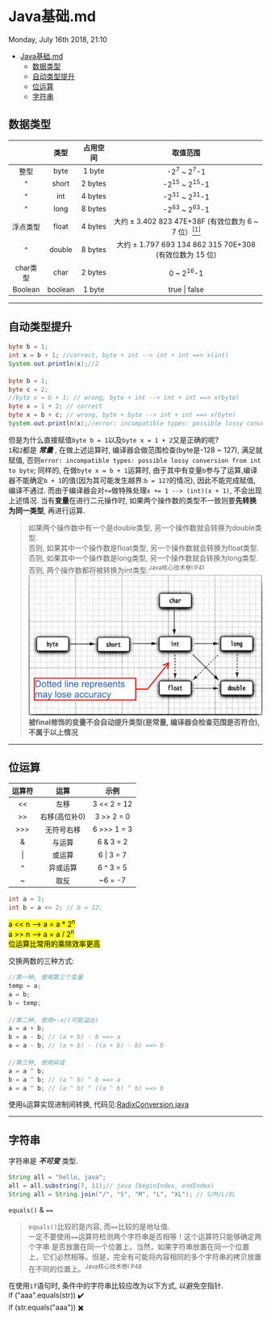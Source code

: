 # Java基础.md
Monday, July 16th 2018, 21:10

<!-- @import "[TOC]" {cmd="toc" depthFrom=1 depthTo=6 orderedList=false} -->
<!-- code_chunk_output -->

* [Java基础.md](#java基础md)
	* [数据类型](#数据类型)
	* [自动类型提升](#自动类型提升)
	* [位运算](#位运算)
	* [字符串](#字符串)

<!-- /code_chunk_output -->

## 数据类型
| &nbsp; | 类型 | 占用空间 | 取值范围 |
| :---: | :---: | :---: | :---: |
| 整型 | byte | 1 byte | -2<sup>7</sup> ~ 2<sup>7</sup>-1 |
| ^ | short | 2 bytes | -2<sup>15</sup> ~ 2<sup>15</sup>-1 |
| ^ | int | 4 bytes | -2<sup>31</sup> ~ 2<sup>31</sup>-1 |
| ^ | long | 8 bytes | -2<sup>63</sup> ~ 2<sup>63</sup>-1 |
| 浮点类型 | float | 4 bytes | 大约 ± 3.402 823 47E+38F (有效位数为 6 ~ 7 位）[<sup>[1]</sup>](https://blog.csdn.net/a327369238/article/details/52354811) |
| ^ | double | 8 bytes | 大约 ± 1.797 693 134 862 315 70E+308 (有效位数为 15 位) |
| char类型 | char | 2 bytes | 0 ~ 2<sup>16</sup>-1 |
| Boolean | boolean | 1 byte | true \| false |

***
## 自动类型提升
```java {.line-numbers}
byte b = 1;
int x = b + 1; //correct, byte + int --> int + int ==> x(int)
System.out.println(x);//2

byte b = 1;
byte c = 2;
//byte x = b + 1; // wrong, byte + int --> int + int ==> x(byte)
byte x = 1 + 2; // correct
byte x = b + c; // wrong, byte + byte --> int + int ==> x(byte)
System.out.println(x);//error: incompatible types: possible lossy conversion from int to byte
```
但是为什么直接赋值`byte b = 1`以及`byte x = 1 + 2`又是正确的呢?<br/>
`1`和`2`都是 ***常量*** , 在做上述运算时, 编译器会做范围检查(byte是-128 ~ 127), 满足就赋值, 否则`error: incompatible types: possible lossy conversion from int to byte`; 同样的, 在做`byte x = b + 1`运算时, 由于其中有变量`b`参与了运算,编译器不能确定`b + 1`的值(因为其可能发生越界:`b = 127`的情况), 因此不能完成赋值, 编译不通过. 而由于编译器会对`+=`做特殊处理`x += 1 --> (int)(x + 1)`, 不会出现上述情况.
当有**变量**在进行二元操作时, 如果两个操作数的类型不一致则要**先转换为同一类型**, 再进行运算.
> 如果两个操作数中有一个是double类型, 另一个操作数就会转换为double类型.<br/>
> 否则, 如果其中一个操作数是float类型, 另一个操作数就会转换为float类型.<br/>
> 否则, 如果其中一个操作数是long类型, 另一个操作数就会转换为long类型.<br/>
> 否则, 两个操作数都将被转换为int类型.<sup>Java核心技术卷I P41</sup>
![Java核心技术卷I P41 图3-1](assets/数值合法转换.png "数值合法转换")<br/>
**被final修饰的变量不会自动提升类型(是常量, 编译器会检查范围是否符合), 不属于以上情况**
***

## 位运算
| 运算符 |    运算    | 示例 |
|:------:|:----------:| :----: |
|   <<   |    左移    |  3 << 2 = 12  |
|   >>   |    右移(高位补0)    |  3 >> 2 = 0    |
|  >>>   | 无符号右移 |   6 >>> 1 = 3   |
|   &    |   与运算   |   6 & 3 = 2   |
|   \|   |   或运算   |   6 \| 3 = 7  |
|   ^    |  异或运算  |   6 ^ 3 = 5  |
|   ~    |    取反    |    ~6 = -7  |

```java
int a = 3;
int b = a << 2; // b = 12;
```
<mark>
a << n --> a = a * 2<sup>n</sup><br/>
a >> n --> a = a / 2<sup>n</sup><br/>
位运算比常用的乘除效率更高
</mark>

交换两数的三种方式:
```java
//第一种, 使用第三个变量
temp = a;
a = b;
b = temp;

//第二种, 使用+-x/(可能溢出)
a = a + b;
b = a - b; // (a + b) - b ==> a
a = a - b; // (a + b) - ((a + b) - b) ==> b

//第三种, 使用异或
a = a ^ b;
b = a ^ b; // (a ^ b) ^ b ==> a
a = a ^ b; // (a ^ b) ^ ((a ^ b) ^ b) ==> b
```
使用`&`运算实现进制间转换, 代码见:[RadixConversion.java](src/RadixConversion.java)<br/>
***

## 字符串
字符串是 ***不可变*** 类型.<br/>
```java
String all = "hello, java";
all = all.substring(7, 11);// java [beginIndex, endIndex)
String all = String.join("/", "S", "M", "L", "XL"); // S/M/L/XL
```
`equals()` & `==`
> `equals()`比较的是内容, 而`==`比较的是地址值.<br/>
> 一定不要使用`==`运算符检测两个字符串是否相等！这个运算符只能够确定两个字串
> 是否放置在同一个位置上。当然，如果字符串放置在同一个位置上，它们必然相等。但是，完全有可能将内容相同的多个字符串的拷贝放置在不同的位置上。<sup>Java核心技术卷I P48</sup><br/>

在使用`if`语句时, 条件中的字符串比较应改为以下方式, 以避免空指针.<br/>
if ("aaa".equals(str)) :heavy_check_mark: <br/>
if (str.equals("aaa")) :heavy_multiplication_x: <br/>

